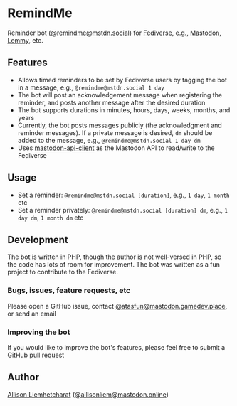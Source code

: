 # RemindMe
Reminder bot ([@remindme@mstdn.social](https://mstdn.social/@remindme)) for [Fediverse](https://en.wikipedia.org/wiki/Fediverse), e.g., [Mastodon](https://en.wikipedia.org/wiki/Mastodon_(social_network)), [Lemmy](https://en.wikipedia.org/wiki/Lemmy_(social_network)), etc.

## Features
- Allows timed reminders to be set by Fediverse users by tagging the bot in a message, e.g., `@remindme@mstdn.social 1 day`
- The bot will post an acknowledgement message when registering the reminder, and posts another message after the desired duration
- The bot supports durations in minutes, hours, days, weeks, months, and years
- Currently, the bot posts messages publicly (the acknowledgment and reminder messages). If a private message is desired, `dm` should be added to the message, e.g., `@remindme@mstdn.social 1 day dm`
- Uses [mastodon-api-client](https://github.com/vazaha-nl/mastodon-api-client) as the Mastodon API to read/write to the Fediverse

## Usage
- Set a reminder: `@remindme@mstdn.social [duration]`, e.g., `1 day`, `1 month` etc
- Set a reminder privately: `@remindme@mstdn.social [duration] dm`, e.g., `1 day dm`, `1 month dm` etc

## Development
The bot is written in PHP, though the author is not well-versed in PHP, so the code has lots of room for improvement. The bot was written as a fun project to contribute to the Fediverse.

### Bugs, issues, feature requests, etc
Please open a GitHub issue, contact [@atasfun@mastodon.gamedev.place](https://mastodon.gamedev.place/@atasfun), or send an email

### Improving the bot
If you would like to improve the bot's features, please feel free to submit a GitHub pull request

## Author
[Allison Liemhetcharat](https://www.linkedin.com/in/allison-liem/) ([@allisonliem@mastodon.online](https://mastodon.online/@allisonliem))

